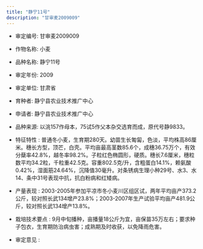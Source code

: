 ```yaml
---
title: "静宁11号"
description: "甘审麦2009009"
---
```

* 审定编号:  甘审麦2009009

*  作物名称:  小麦

*  品种名称:  静宁11号

*  审定年份:  2009

*  审定单位:  甘肃省

* 育种者:  静宁县农业技术推广中心

*  申请者:  静宁县农业技术推广中心

*  品种来源:  以洮157作母本，75试5作父本杂交选育而成，原代号静9833。

*  特征特性 : 
普通冬小麦，生育期280天。幼苗生长匍匐，色淡，平均株高86厘米。穗长方型，顶芒，白壳。平均亩最高茎数85.6个，成穗36.75万个，有效分蘖率42.8%，越冬率98.2%。子粒红色椭圆形，硬质。穗长7.6厘米，穗粒数平均34.2粒，千粒重42.5克。容重802.5克/升，含粗蛋白14.1%，赖氨酸0.42%，湿面筋24.64%，沉降值30毫升。对条锈病生理小种29号、水3、水14、条中31号表现中抗，抗白粉病和红矮病。
 
*  产量表现 : 
2003-2005年参加平凉市冬小麦川区组区试，两年平均亩产373.2公斤，较对照长武134增产23.8%；2003-2007年生产试验平均亩产481.9公斤，较对照长武134增产13.8%。

*  栽培技术要点 : 
9月中旬播种，亩播量18公斤为宜，亩保苗35万左右；要求种子包衣，生育期防治病虫害；成熟期及时收获，以免降雨危害。

*  审定意见 : 

